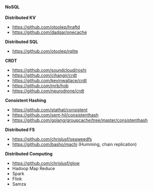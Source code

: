 #### NoSQL

**Distributed KV**

- https://github.com/otoolep/hraftd
- https://github.com/dadgar/onecache

**Distributed SQL**

- https://github.com/otoolep/rqlite

**CRDT**

- https://github.com/soundcloud/roshi
- https://github.com/cihangir/crdt
- https://github.com/kevinwallace/crdt
- https://github.com/mrb/hob
- https://github.com/neurodrone/crdt

**Consistent Hashing**

- https://github.com/stathat/consistent
- https://github.com/sent-hil/consistenthash
- https://github.com/golang/groupcache/tree/master/consistenthash

**Distributed FS**

- https://github.com/chrislusf/seaweedfs
- https://github.com/basho/machi (Humming, chain replication)

**Distributed Computing**

- https://github.com/chrislusf/glow
- Hadoop Map Reduce
- Spark
- Flink
- Samza

